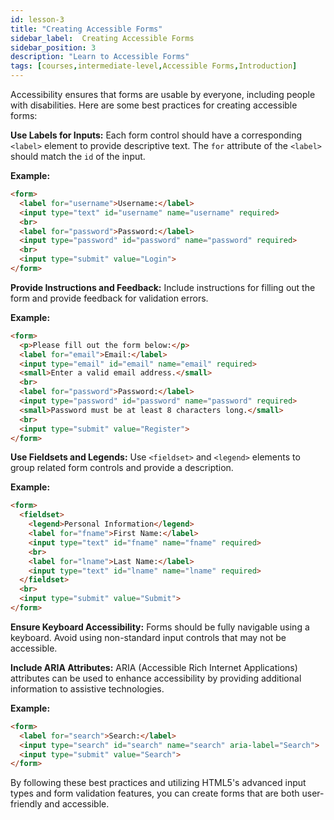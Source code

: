 ```yaml
---
id: lesson-3
title: "Creating Accessible Forms"
sidebar_label:  Creating Accessible Forms
sidebar_position: 3
description: "Learn to Accessible Forms"
tags: [courses,intermediate-level,Accessible Forms,Introduction]
---   
```


Accessibility ensures that forms are usable by everyone, including people with disabilities. Here are some best practices for creating accessible forms:

**Use Labels for Inputs:**
Each form control should have a corresponding `<label>` element to provide descriptive text. The `for` attribute of the `<label>` should match the `id` of the input.

**Example:**
```html
<form>
  <label for="username">Username:</label>
  <input type="text" id="username" name="username" required>
  <br>
  <label for="password">Password:</label>
  <input type="password" id="password" name="password" required>
  <br>
  <input type="submit" value="Login">
</form>
```

**Provide Instructions and Feedback:**
Include instructions for filling out the form and provide feedback for validation errors.

**Example:**
```html
<form>
  <p>Please fill out the form below:</p>
  <label for="email">Email:</label>
  <input type="email" id="email" name="email" required>
  <small>Enter a valid email address.</small>
  <br>
  <label for="password">Password:</label>
  <input type="password" id="password" name="password" required>
  <small>Password must be at least 8 characters long.</small>
  <br>
  <input type="submit" value="Register">
</form>
```

**Use Fieldsets and Legends:**
Use `<fieldset>` and `<legend>` elements to group related form controls and provide a description.

**Example:**
```html
<form>
  <fieldset>
    <legend>Personal Information</legend>
    <label for="fname">First Name:</label>
    <input type="text" id="fname" name="fname" required>
    <br>
    <label for="lname">Last Name:</label>
    <input type="text" id="lname" name="lname" required>
  </fieldset>
  <br>
  <input type="submit" value="Submit">
</form>
```

**Ensure Keyboard Accessibility:**
Forms should be fully navigable using a keyboard. Avoid using non-standard input controls that may not be accessible.

**Include ARIA Attributes:**
ARIA (Accessible Rich Internet Applications) attributes can be used to enhance accessibility by providing additional information to assistive technologies.

**Example:**
```html
<form>
  <label for="search">Search:</label>
  <input type="search" id="search" name="search" aria-label="Search">
  <input type="submit" value="Search">
</form>
```

By following these best practices and utilizing HTML5's advanced input types and form validation features, you can create forms that are both user-friendly and accessible.